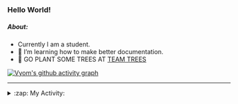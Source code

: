 ### Hello World!

##### About:
- Currently I am a student.
- 🌱 I’m learning how to make better documentation.
- 🌱 GO PLANT SOME TREES AT [TEAM TREES](https://teamtrees.org/)

[![Vyom's github activity graph](https://activity-graph.herokuapp.com/graph?username=Vyvy-vi)](https://github.com/ashutosh00710/github-readme-activity-graph)

---
<details>
  <summary>:zap: My Activity:</summary>
  
<!--START_SECTION:waka-->
![Code Time](http://img.shields.io/badge/Code%20Time-984%20hrs%2016%20mins-blue)

**I'm a Night 🦉** 

```text
🌞 Morning    96 commits     ███░░░░░░░░░░░░░░░░░░░░░░   13.48% 
🌆 Daytime    174 commits    ██████░░░░░░░░░░░░░░░░░░░   24.44% 
🌃 Evening    234 commits    ████████░░░░░░░░░░░░░░░░░   32.87% 
🌙 Night      208 commits    ███████░░░░░░░░░░░░░░░░░░   29.21%

```
📅 **I'm Most Productive on Tuesday** 

```text
Monday       102 commits    ███░░░░░░░░░░░░░░░░░░░░░░   14.33% 
Tuesday      115 commits    ████░░░░░░░░░░░░░░░░░░░░░   16.15% 
Wednesday    88 commits     ███░░░░░░░░░░░░░░░░░░░░░░   12.36% 
Thursday     105 commits    ███░░░░░░░░░░░░░░░░░░░░░░   14.75% 
Friday       109 commits    ███░░░░░░░░░░░░░░░░░░░░░░   15.31% 
Saturday     78 commits     ██░░░░░░░░░░░░░░░░░░░░░░░   10.96% 
Sunday       115 commits    ████░░░░░░░░░░░░░░░░░░░░░   16.15%

```


📊 **This Week I Spent My Time On** 

```text
🔥 Editors: 
VS Code                  4 hrs 29 mins       █████████████████████████   100.0%

🐱‍💻 Projects: 
advent-of-code-2022      2 hrs 18 mins       ████████████░░░░░░░░░░░░░   51.32% 
python-generators        44 mins             ████░░░░░░░░░░░░░░░░░░░░░   16.59% 
discord-bot              42 mins             ████░░░░░░░░░░░░░░░░░░░░░   15.78% 
CSF                      38 mins             ███░░░░░░░░░░░░░░░░░░░░░░   14.45% 
file-utils               5 mins              ░░░░░░░░░░░░░░░░░░░░░░░░░   1.86%

```


 Last Updated on 06/12/2022 00:10:24 UTC
<!--END_SECTION:waka-->
</details>
